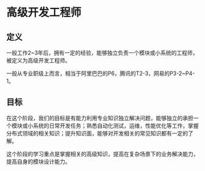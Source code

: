 # 高级开发工程师

## 定义

一般工作2~3年后，拥有一定的经验，能够独立负责一个模块或小系统的工程师，被定义为高级开发工程师。

一般从专业职级上而言，相当于阿里巴巴的P6，腾讯的T2-3，网易的P3-2~P4-1。

## 目标

在这个阶段，我们的目标是有能力利用专业知识独立解决问题，能够独立的承担一个模块或小系统的日常开发任务；熟悉自动化测试，运维，性能优化等工作，掌握分布式领域的相关知识；提升知识面，能够对开发相关的常见知识都有一定的了解。

这个阶段的学习重点是掌握相关的高级知识，提高在复杂场景下的业务解决能力，提高自身的模块设计能力。

